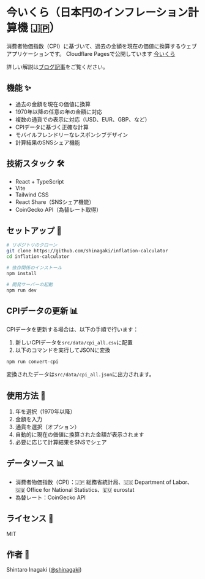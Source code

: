 # 今いくら（日本円のインフレーション計算機 🇯🇵）

消費者物価指数（CPI）に基づいて、過去の金額を現在の価値に換算するウェブアプリケーションです。
Cloudflare Pagesで公開しています [今いくら](https://imaikura.creco.net/)

詳しい解説は[ブログ記事](https://creco.net/create_japanese_yen_inflation_calculator/)をご覧ください。

## 機能 ✨

- 過去の金額を現在の価値に換算
- 1970年以降の任意の年の金額に対応
- 複数の通貨での表示に対応（USD、EUR、GBP、など）
- CPIデータに基づく正確な計算
- モバイルフレンドリーなレスポンシブデザイン
- 計算結果のSNSシェア機能

## 技術スタック 🛠️

- React + TypeScript
- Vite
- Tailwind CSS
- React Share（SNSシェア機能）
- CoinGecko API（為替レート取得）

## セットアップ 🚀

```bash
# リポジトリのクローン
git clone https://github.com/shinagaki/inflation-calculator
cd inflation-calculator

# 依存関係のインストール
npm install

# 開発サーバーの起動
npm run dev
```

## CPIデータの更新 📊

CPIデータを更新する場合は、以下の手順で行います：

1. 新しいCPIデータを`src/data/cpi_all.csv`に配置
2. 以下のコマンドを実行してJSONに変換

```bash
npm run convert-cpi
```

変換されたデータは`src/data/cpi_all.json`に出力されます。

## 使用方法 📝

1. 年を選択（1970年以降）
2. 金額を入力
3. 通貨を選択（オプション）
4. 自動的に現在の価値に換算された金額が表示されます
5. 必要に応じて計算結果をSNSでシェア

## データソース 📊

- 消費者物価指数（CPI）：🇯🇵 総務省統計局、🇺🇸 Department of Labor、🇬🇧 Office for National Statistics、🇪🇺 eurostat
- 為替レート：CoinGecko API

## ライセンス 📄

MIT

## 作者 👤

Shintaro Inagaki ([@shinagaki](https://github.com/shinagaki))
